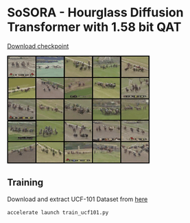 # SoSORA - Hourglass Diffusion Transformer with 1.58 bit QAT

[Download checkpoint](https://drive.google.com/file/d/13hHhsRNcHSs-85i29InjpSr7BgEqhf7i/view?usp=sharing)

![Horse race class conditional generation](assets/horse_race.gif)

## Training

Download and extract UCF-101 Dataset from [here](https://www.crcv.ucf.edu/data/UCF101.php)

```
accelerate launch train_ucf101.py
```
